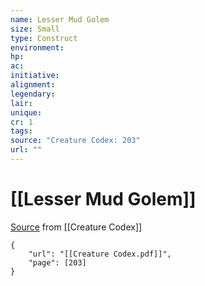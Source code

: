 ```yaml
---
name: Lesser Mud Golem
size: Small
type: Construct
environment: 
hp: 
ac: 
initiative: 
alignment: 
legendary: 
lair: 
unique: 
cr: 1
tags: 
source: "Creature Codex: 203"
url: ""
---
```

# [[Lesser Mud Golem]]

[Source](zotero://open-pdf/library/items/NTNKJRHG?page=203) from [[Creature Codex]]

```pdf
{
	"url": "[[Creature Codex.pdf]]",
	"page": [203]
}
```

